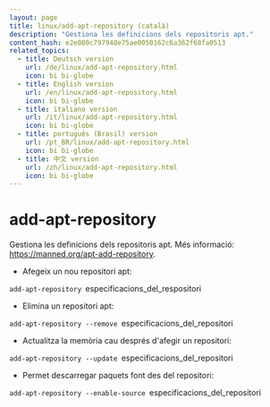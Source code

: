 ```yaml
---
layout: page
title: linux/add-apt-repository (català)
description: "Gestiona les definicions dels repositoris apt."
content_hash: e2e080c797948e75ae0050162c6a362f68fa0513
related_topics:
  - title: Deutsch version
    url: /de/linux/add-apt-repository.html
    icon: bi bi-globe
  - title: English version
    url: /en/linux/add-apt-repository.html
    icon: bi bi-globe
  - title: italiano version
    url: /it/linux/add-apt-repository.html
    icon: bi bi-globe
  - title: português (Brasil) version
    url: /pt_BR/linux/add-apt-repository.html
    icon: bi bi-globe
  - title: 中文 version
    url: /zh/linux/add-apt-repository.html
    icon: bi bi-globe
---
```

# add-apt-repository

Gestiona les definicions dels repositoris apt.
Més informació: <https://manned.org/apt-add-repository>.

- Afegeix un nou repositori apt:

`add-apt-repository `<span class="tldr-var badge badge-pill bg-dark-lm bg-white-dm text-white-lm text-dark-dm font-weight-bold">especificacions_del_respositori</span>

- Elimina un repositori apt:

`add-apt-repository --remove `<span class="tldr-var badge badge-pill bg-dark-lm bg-white-dm text-white-lm text-dark-dm font-weight-bold">especificacions_del_repositori</span>

- Actualitza la memòria cau després d'afegir un repositori:

`add-apt-repository --update `<span class="tldr-var badge badge-pill bg-dark-lm bg-white-dm text-white-lm text-dark-dm font-weight-bold">especificacions_del_repositori</span>

- Permet descarregar paquets font des del repositori:

`add-apt-repository --enable-source `<span class="tldr-var badge badge-pill bg-dark-lm bg-white-dm text-white-lm text-dark-dm font-weight-bold">especificacions_del_repositori</span>
